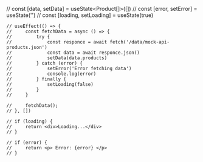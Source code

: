 // const [data, setData] = useState<Product[]>([])
    // const [error, setError] = useState<string>('')
    // const [loading, setLoading] = useState<boolean>(true)
    
    // useEffect(() => {
    //     const fetchData = async () => {
    //         try {
    //             const responce = await fetch('/data/mock-api-products.json')
    //             const data = await responce.json()
    //             setData(data.products)
    //         } catch (error) {
    //             setError('Error fetching data')
    //             console.log(error)
    //         } finally {
    //             setLoading(false)
    //         }
    //     }

    //     fetchData();
    // }, [])

    // if (loading) {
    //     return <div>Loading...</div>
    // }

    // if (error) {
    //     return <p> Error: {error} </p>
    // }